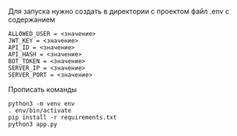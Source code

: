 Для запуска нужно создать в директории с проектом файл .env с содержанием
```
ALLOWED_USER = <значение>
JWT_KEY = <значение>
API_ID = <значение>
API_HASH = <значение>
BOT_TOKEN = <значение>
SERVER_IP = <значение>
SERVER_PORT = <значение>
```

Прописать команды
```
python3 -m venv env
. env/bin/activate
pip install -r requirements.txt
python3 app.py
```
